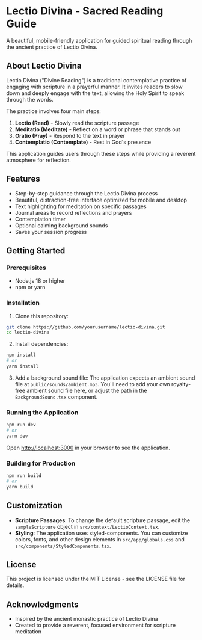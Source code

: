 # Lectio Divina - Sacred Reading Guide

A beautiful, mobile-friendly application for guided spiritual reading through the ancient practice of Lectio Divina.

## About Lectio Divina

Lectio Divina ("Divine Reading") is a traditional contemplative practice of engaging with scripture in a prayerful manner. It invites readers to slow down and deeply engage with the text, allowing the Holy Spirit to speak through the words.

The practice involves four main steps:
1. **Lectio (Read)** - Slowly read the scripture passage
2. **Meditatio (Meditate)** - Reflect on a word or phrase that stands out
3. **Oratio (Pray)** - Respond to the text in prayer
4. **Contemplatio (Contemplate)** - Rest in God's presence

This application guides users through these steps while providing a reverent atmosphere for reflection.

## Features

- Step-by-step guidance through the Lectio Divina process
- Beautiful, distraction-free interface optimized for mobile and desktop
- Text highlighting for meditation on specific passages
- Journal areas to record reflections and prayers
- Contemplation timer
- Optional calming background sounds
- Saves your session progress

## Getting Started

### Prerequisites

- Node.js 18 or higher
- npm or yarn

### Installation

1. Clone this repository:
```bash
git clone https://github.com/yourusername/lectio-divina.git
cd lectio-divina
```

2. Install dependencies:
```bash
npm install
# or
yarn install
```

3. Add a background sound file:
The application expects an ambient sound file at `public/sounds/ambient.mp3`. You'll need to add your own royalty-free ambient sound file here, or adjust the path in the `BackgroundSound.tsx` component.

### Running the Application

```bash
npm run dev
# or
yarn dev
```

Open [http://localhost:3000](http://localhost:3000) in your browser to see the application.

### Building for Production

```bash
npm run build
# or
yarn build
```

## Customization

- **Scripture Passages**: To change the default scripture passage, edit the `sampleScripture` object in `src/context/LectioContext.tsx`.
- **Styling**: The application uses styled-components. You can customize colors, fonts, and other design elements in `src/app/globals.css` and `src/components/StyledComponents.tsx`.

## License

This project is licensed under the MIT License - see the LICENSE file for details.

## Acknowledgments

- Inspired by the ancient monastic practice of Lectio Divina
- Created to provide a reverent, focused environment for scripture meditation
